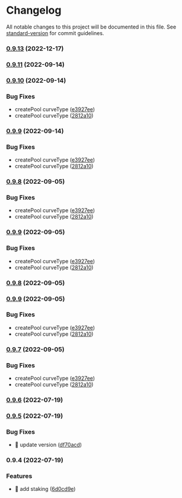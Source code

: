 # Changelog

All notable changes to this project will be documented in this file. See [standard-version](https://github.com/conventional-changelog/standard-version) for commit guidelines.

### [0.9.13](https://github.com/pngfi/typescript-sdk/compare/v0.9.11...v0.9.13) (2022-12-17)

### [0.9.11](https://github.com/pngfi/typescript-sdk/compare/v0.9.10...v0.9.11) (2022-09-14)

### [0.9.10](https://github.com/pngfi/typescript-sdk/compare/v0.9.6...v0.9.10) (2022-09-14)


### Bug Fixes

* createPool curveType ([e3927ee](https://github.com/pngfi/typescript-sdk/commit/e3927ee3eaef47cdba640c5a61d69958eae0eb06))
* createPool curveType ([2812a10](https://github.com/pngfi/typescript-sdk/commit/2812a10770a5083278a8b4bbe9258e3ae2b7a50a))

### [0.9.9](https://github.com/pngfi/typescript-sdk/compare/v0.9.6...v0.9.9) (2022-09-14)


### Bug Fixes

* createPool curveType ([e3927ee](https://github.com/pngfi/typescript-sdk/commit/e3927ee3eaef47cdba640c5a61d69958eae0eb06))
* createPool curveType ([2812a10](https://github.com/pngfi/typescript-sdk/commit/2812a10770a5083278a8b4bbe9258e3ae2b7a50a))

### [0.9.8](https://github.com/pngfi/typescript-sdk/compare/v0.9.6...v0.9.8) (2022-09-05)


### Bug Fixes

* createPool curveType ([e3927ee](https://github.com/pngfi/typescript-sdk/commit/e3927ee3eaef47cdba640c5a61d69958eae0eb06))
* createPool curveType ([2812a10](https://github.com/pngfi/typescript-sdk/commit/2812a10770a5083278a8b4bbe9258e3ae2b7a50a))

### [0.9.9](https://github.com/pngfi/typescript-sdk/compare/v0.9.6...v0.9.9) (2022-09-05)


### Bug Fixes

* createPool curveType ([e3927ee](https://github.com/pngfi/typescript-sdk/commit/e3927ee3eaef47cdba640c5a61d69958eae0eb06))
* createPool curveType ([2812a10](https://github.com/pngfi/typescript-sdk/commit/2812a10770a5083278a8b4bbe9258e3ae2b7a50a))

### [0.9.8](https://github.com/pngfi/typescript-sdk/compare/v0.9.9...v0.9.8) (2022-09-05)

### [0.9.9](https://github.com/pngfi/typescript-sdk/compare/v0.9.6...v0.9.9) (2022-09-05)


### Bug Fixes

* createPool curveType ([e3927ee](https://github.com/pngfi/typescript-sdk/commit/e3927ee3eaef47cdba640c5a61d69958eae0eb06))
* createPool curveType ([2812a10](https://github.com/pngfi/typescript-sdk/commit/2812a10770a5083278a8b4bbe9258e3ae2b7a50a))

### [0.9.7](https://github.com/pngfi/typescript-sdk/compare/v0.9.6...v0.9.7) (2022-09-05)


### Bug Fixes

* createPool curveType ([e3927ee](https://github.com/pngfi/typescript-sdk/commit/e3927ee3eaef47cdba640c5a61d69958eae0eb06))
* createPool curveType ([2812a10](https://github.com/pngfi/typescript-sdk/commit/2812a10770a5083278a8b4bbe9258e3ae2b7a50a))

### [0.9.6](https://github.com/pngfi/typescript-sdk/compare/v0.9.5...v0.9.6) (2022-07-19)

### [0.9.5](https://github.com/pngfi/typescript-sdk/compare/v0.9.4...v0.9.5) (2022-07-19)


### Bug Fixes

* 🐛 update version ([df70acd](https://github.com/pngfi/typescript-sdk/commit/df70acd08a5c79251329485a8d0e32d491962834))

### 0.9.4 (2022-07-19)


### Features

* 🎸 add staking ([6d0cd9e](https://github.com/pngfi/typescript-sdk/commit/6d0cd9ea7c3af0fb6127343e15991b70cc489970))
